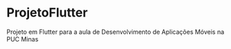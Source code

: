 # ProjetoFlutter
Projeto em Flutter para a aula de Desenvolvimento de Aplicações Móveis na PUC Minas
